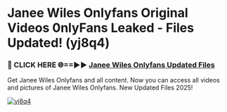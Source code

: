 # Janee Wiles Onlyfans Original Videos 0nlyFans Leaked - Files Updated! (yj8q4)

<h3>🔴 CLICK HERE 🌐==►► <a href="https://tinyurl.com/ehrbuxhb" rel="nofollow">Janee Wiles Onlyfans Updated Files</a></h3>

Get Janee Wiles Onlyfans and all content. Now you can access all videos and pictures of Janee Wiles Onlyfans. New Updated Files 2025!

[![yj8q4](https://i.imgur.com/lVYEuWS.gif)](https://tinyurl.com/ehrbuxhb)
